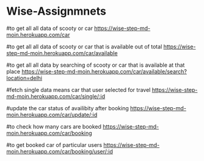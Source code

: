 # Wise-Assignmnets

#to get all all data of scooty or car
https://wise-step-md-moin.herokuapp.com/car

#to get all all data of scooty or car that is available out of total
https://wise-step-md-moin.herokuapp.com/car/available

#to get all all data by searching  of scooty or car that is available at that place
https://wise-step-md-moin.herokuapp.com/car/available/search?location=delhi

#fetch single data means car that user selected for travel
https://wise-step-md-moin.herokuapp.com/car/single/:id

#update the car status of availibity after booking
https://wise-step-md-moin.herokuapp.com/car/update/:id



#to check how many cars are booked 
https://wise-step-md-moin.herokuapp.com/car/booking

#to get booked car of particular users 
https://wise-step-md-moin.herokuapp.com/car/booking/user/:id
